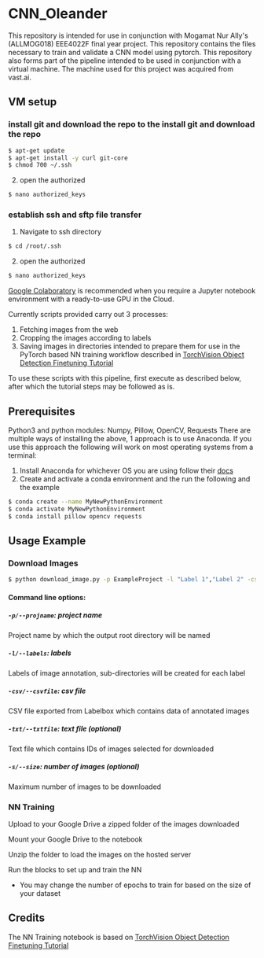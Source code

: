 # CNN_Oleander
This repository is intended for use in conjunction with Mogamat Nur Ally's (ALLMOG018) EEE4022F final year project.
This repository contains the files necessary to train and validate a CNN model using pytorch. This repository also forms part of the pipeline intended to be used in conjunction with a virtual machine. The machine used for this project was acquired from vast.ai.

## VM setup
### install git and download the repo to the install git and download the repo
```bash
$ apt-get update
$ apt-get install -y curl git-core
$ chmod 700 ~/.ssh
```
2. open the authorized
```bash
$ nano authorized_keys
```

### establish ssh and sftp file transfer
1. Navigate to ssh directory

```bash
$ cd /root/.ssh
```
2. open the authorized
```bash
$ nano authorized_keys
```

[Google Colaboratory](https://colab.research.google.com/notebooks/intro.ipynb) is recommended when you require a Jupyter notebook environment with a ready-to-use GPU in the Cloud.

Currently scripts provided carry out 3 processes:
1. Fetching images from the web
2. Cropping the images according to labels 
3. Saving images in directories intended to prepare them for use in the PyTorch based NN training workflow described in [TorchVision Object Detection Finetuning Tutorial](https://pytorch.org/tutorials/intermediate/torchvision_tutorial.html)

To use these scripts with this pipeline, first execute as described below, after which the tutorial steps may be followed as is.

## Prerequisites
Python3 and python modules:
Numpy, Pillow, OpenCV, Requests
There are multiple ways of installing the above, 1 approach is to use Anaconda.  If you use this approach the following will work on most operating systems from a terminal:
1. Install Anaconda for whichever OS you are using follow their [docs](https://conda.io/projects/conda/en/latest/user-guide/install/index.html)
2. Create and activate a conda environment and the run the following and the example
```bash
$ conda create --name MyNewPythonEnvironment
$ conda activate MyNewPythonEnvironment
$ conda install pillow opencv requests
```

## Usage Example
### Download Images
```sh
$ python download_image.py -p ExampleProject -l "Label 1","Label 2" -csv Example.csv -txt Example.txt -s 1
```
#### Command line options:
##### `-p/--projname`: project name
Project name by which the output root directory will be named
##### `-l/--labels`: labels
Labels of image annotation, sub-directories will be created for each label
##### `-csv/--csvfile`: csv file
CSV file exported from Labelbox which contains data of annotated images
##### `-txt/--txtfile`: text file (optional)
Text file which contains IDs of images selected for downloaded
##### `-s/--size`: number of images (optional)
Maximum number of images to be downloaded

### NN Training
Upload to your Google Drive a zipped folder of the images downloaded

Mount your Google Drive to the notebook

Unzip the folder to load the images on the hosted server

Run the blocks to set up and train the NN
  * You may change the number of epochs to train for based on the size of your dataset
## Credits
The NN Training notebook is based on [TorchVision Object Detection Finetuning Tutorial](https://pytorch.org/tutorials/intermediate/torchvision_tutorial.html)
